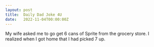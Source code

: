 ```yaml
---
layout: post
title:  Daily Dad Joke 4U
date:   2022-11-04T00:00:00Z
---
```

My wife asked me to go get 6 cans of Sprite from the grocery store. I realized when I got home that I had picked 7 up.
